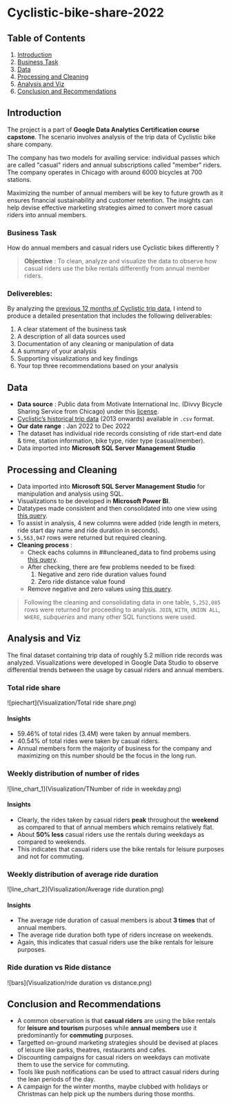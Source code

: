 # Cyclistic-bike-share-2022
## Table of Contents

1. [Introduction](README.md#introduction)
2. [Business Task](README.md#business-task)
3. [Data](README.md#data)
4. [Processing and Cleaning](README.md#processing-and-cleaning)
5. [Analysis and Viz](README.md#analysis-and-viz)
6. [Conclusion and Recommendations](README.md#conclusions)

## Introduction

The project is a part of **Google Data Analytics Certification course capstone**. The scenario involves analysis of the trip data of Cyclistic bike share company.

The company has two models for availing service: individual passes which are called "casual" riders and annual subscriptions called "member" riders.
The company operates in Chicago with around 6000 bicycles at 700 stations.

Maximizing the number of annual members will be key to future growth as it ensures financial sustainability and customer retention. The insights can help devise effective marketing strategies aimed to convert more casual riders into annual members.

### Business Task

How do annual members and casual riders use Cyclistic bikes differently ?

> **Objective** : To clean, analyze and visualize the data to observe how casual riders use the bike rentals differently from annual member riders. 

### Deliverebles:
By analyzing the [previous 12 months of Cyclistic trip data](https://divvy-tripdata.s3.amazonaws.com/index.html), I intend to produce a detailed presentation that includes the following deliverables:
1. A clear statement of the business task
2. A description of all data sources used
3. Documentation of any cleaning or manipulation of data
4. A summary of your analysis
5. Supporting visualizations and key findings
6. Your top three recommendations based on your analysis

## Data

* **Data source** : Public data from Motivate International Inc. (Divvy Bicycle Sharing Service from Chicago) under this [license](https://www.divvybikes.com/data-license-agreement).
* [Cyclistic’s historical trip data](https://divvy-tripdata.s3.amazonaws.com/index.html) (2013 onwards) available in `.csv` format. 
* **Our date range** : Jan 2022 to Dec 2022
* The dataset has individual ride records consisting of ride start-end date & time, station information, bike type, rider type (casual/member).
* Data imported into **Microsoft SQL Server Management Studio**

## Processing and Cleaning

* Data imported into **Microsoft SQL Server Management Studio** for manipulation and analysis using SQL.
* Visualizations to be developed in **Microsoft Power BI**.
* Datatypes made consistent and then consolidated into one view using [this query](uncleaned_data.sql).
* To assist in analysis, 4 new columns were added (ride length in meters, ride start day name and ride duration in seconds).
* `5,563,947` rows were returned but required cleaning.
* **Cleaning process** :
  * Check eachs columns in ##uncleaned_data to find probems using [this query](check_data.sql).
  * After checking, there are few problems needed to be fixed:
     1. Negative and zero ride duration values found
     2. Zero ride distance value found
  * Remove negative and zero values using [this query](cleaned_data.sql).
> Following the cleaning and consolidating data in one table, `5,252,085` rows were returned for proceeding to analysis. `JOIN`, `WITH`, `UNION ALL`, `WHERE`, _subqueries_ and many other SQL functions were used.
## Analysis and Viz

The final dataset containing trip data of roughly 5.2 million ride records was analyzed. 
Visualizations were developed in Google Data Studio to observe differential trends between the usage by casual riders and annual members.  


### Total ride share
![piechart](Visualization/Total ride share.png)
#### **Insights**
* 59.46% of total rides (3.4M) were taken by annual members.
* 40.54% of total rides were taken by casual riders.
* Annual members form the majority of business for the company and maximizing on this number should be the focus in the long run.


### Weekly distribution of number of rides
![line_chart_1](Visualization/TNumber of ride in weekday.png)
#### **Insights**
* Clearly, the rides taken by casual riders __peak__ throughout the __weekend__ as compared to that of annual members which remains relatively flat. 
* About __50% less__ casual riders use the rentals during weekdays as compared to weekends.  
* This indicates that casual riders use the bike rentals for leisure purposes and not for commuting.     


### Weekly distribution of average ride duration
![line_chart_2](Visualization/Average ride duration.png)
#### **Insights**
* The average ride duration of casual members is  about __3 times__ that of annual members.
* The average ride duration both type of riders increase on weekends.
* Again, this indicates that casual riders use the bike rentals for leisure purposes.  


### Ride duration vs Ride distance
![bars](Visualization/ride duration vs distance.png)

## Conclusion and Recommendations

* A common observation is that __casual riders__ are using the bike rentals for __leisure and tourism__ purposes while __annual members__ use it predominantly for __commuting__ purposes.
* Targetted on-ground marketing strategies should be devised at places of leisure like parks, theatres, restaurants and cafes.  
* Discounting campaigns for casual riders on weekdays can motivate them to use the service for commuting. 
* Tools like push notifications can be used to attract casual riders during the lean periods of the day.
* A campaign for the winter months, maybe clubbed with holidays or Christmas can help pick up the numbers during those months. 
